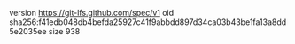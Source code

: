 version https://git-lfs.github.com/spec/v1
oid sha256:f41edb048db4befda25927c41f9abbdd897d34ca03b43be1fa13a8dd5e2035ee
size 938
